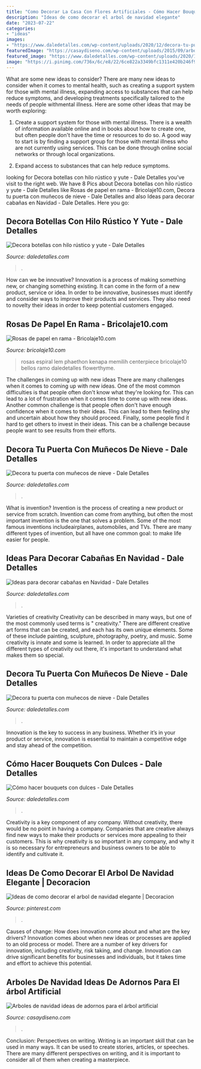```yaml
---
title: "Como Decorar La Casa Con Flores Artificiales - Cómo Hacer Bouquets Con Dulces"
description: "Ideas de como decorar el arbol de navidad elegante"
date: "2023-07-22"
categories:
- "ideas"
images:
- "https://www.daledetalles.com/wp-content/uploads/2020/12/decora-tu-puerta-con-munecos-de-nieve9.jpg"
featuredImage: "https://casaydiseno.com/wp-content/uploads/2015/09/arboles-navidad-ideas-adornos-navidenos-rosa.jpg"
featured_image: "https://www.daledetalles.com/wp-content/uploads/2020/12/decora-tu-puerta-con-munecos-de-nieve9.jpg"
image: "https://i.pinimg.com/736x/6c/e8/22/6ce822a3349bfc1311e420b246f9eb15.jpg"
---
```



What are some new ideas to consider?
There are many new ideas to consider when it comes to mental health, such as creating a support system for those with mental illness, expanding access to substances that can help reduce symptoms, and developing treatments specifically tailored to the needs of people withmental illness. Here are some other ideas that may be worth exploring:
1. Create a support system for those with mental illness. There is a wealth of information available online and in books about how to create one, but often people don't have the time or resources to do so. A good way to start is by finding a support group for those with mental illness who are not currently using services. This can be done through online social networks or through local organizations.

2. Expand access to substances that can help reduce symptoms.

	

		
looking for Decora botellas con hilo rústico y yute - Dale Detalles you've visit to the right web. We have 8 Pics about Decora botellas con hilo rústico y yute - Dale Detalles like Rosas de papel en rama - Bricolaje10.com, Decora tu puerta con muñecos de nieve - Dale Detalles and also Ideas para decorar cabañas en Navidad - Dale Detalles. Here you go:
		
    
## Decora Botellas Con Hilo Rústico Y Yute - Dale Detalles

<img loading=lazy src="https://i1.wp.com/www.daledetalles.com/wp-content/uploads/2017/02/botellas-de-vidrio-decoradas13.jpg" onerror="this.onerror=null;this.src='https://tse1.mm.bing.net/th?id=OIP.KWfj0uyHGjcm0ZL_tOfU9wHaNK&amp;pid=15.1';" alt="Decora botellas con hilo rústico y yute - Dale Detalles">

_Source: daledetalles.com_

>. 

	

How can we be innovative?
Innovation is a process of making something new, or changing something existing. It can come in the form of a new product, service or idea. In order to be innovative, businesses must identify and consider ways to improve their products and services. They also need to novelty their ideas in order to keep potential customers engaged.

    
## Rosas De Papel En Rama - Bricolaje10.com

<img loading=lazy src="https://bricolaje10.com/wp-content/uploads/2008/06/rosas-de-papel-en-rama-y-jarron-1.jpg" onerror="this.onerror=null;this.src='https://tse2.mm.bing.net/th?id=OIP.FQpab3BQEx-j7Q337BRCmAHaF4&amp;pid=15.1';" alt="Rosas de papel en rama - Bricolaje10.com">

_Source: bricolaje10.com_

>rosas espiral lem phaethon kenapa memilih centerpiece bricolaje10 bellos ramo daledetalles flowerthyme. 

	

The challenges in coming up with new ideas
There are many challenges when it comes to coming up with new ideas. One of the most common difficulties is that people often don't know what they're looking for. This can lead to a lot of frustration when it comes time to come up with new ideas. Another common challenge is that people often don't have enough confidence when it comes to their ideas. This can lead to them feeling shy and uncertain about how they should proceed. Finally, some people find it hard to get others to invest in their ideas. This can be a challenge because people want to see results from their efforts.

    
## Decora Tu Puerta Con Muñecos De Nieve - Dale Detalles

<img loading=lazy src="https://www.daledetalles.com/wp-content/uploads/2020/12/decora-tu-puerta-con-munecos-de-nieve9.jpg" onerror="this.onerror=null;this.src='https://tse2.mm.bing.net/th?id=OIP.5Cidkucb4Z4tBWdILqIhKwHaJ9&amp;pid=15.1';" alt="Decora tu puerta con muñecos de nieve - Dale Detalles">

_Source: daledetalles.com_

>. 

	

What is invention?
Invention is the process of creating a new product or service from scratch. Invention can come from anything, but often the most important invention is the one that solves a problem. Some of the most famous inventions includeairplanes, automobiles, and TVs. There are many different types of invention, but all have one common goal: to make life easier for people.

    
## Ideas Para Decorar Cabañas En Navidad - Dale Detalles

<img loading=lazy src="https://www.daledetalles.com/wp-content/uploads/2016/11/cabañas-navideñas7.jpg" onerror="this.onerror=null;this.src='https://tse4.mm.bing.net/th?id=OIP.UMKBdR1kaalOWwzIHQU-UgHaGS&amp;pid=15.1';" alt="Ideas para decorar cabañas en Navidad - Dale Detalles">

_Source: daledetalles.com_

>. 

	

Varieties of creativity
Creativity can be described in many ways, but one of the most commonly used terms is " creativity." There are different creative art forms that can be created, and each has its own unique elements. Some of these include painting, sculpture, photography, poetry, and music. Some creativity is innate and some is learned. In order to appreciate all the different types of creativity out there, it's important to understand what makes them so special.

    
## Decora Tu Puerta Con Muñecos De Nieve - Dale Detalles

<img loading=lazy src="https://www.daledetalles.com/wp-content/uploads/2020/12/decora-tu-puerta-con-munecos-de-nieve7.jpg" onerror="this.onerror=null;this.src='https://tse4.mm.bing.net/th?id=OIP.22_Ze6Tcy5wFxH9WoNjTMAHaNV&amp;pid=15.1';" alt="Decora tu puerta con muñecos de nieve - Dale Detalles">

_Source: daledetalles.com_

>. 

	

Innovation is the key to success in any business. Whether it’s in your product or service, innovation is essential to maintain a competitive edge and stay ahead of the competition.

    
## Cómo Hacer Bouquets Con Dulces - Dale Detalles

<img loading=lazy src="https://i2.wp.com/www.daledetalles.com/wp-content/uploads/2017/02/bouquet-con-dulces8.jpg" onerror="this.onerror=null;this.src='https://tse4.mm.bing.net/th?id=OIP.IgP2t7hCG2cGjvKnoXPUegHaKX&amp;pid=15.1';" alt="Cómo hacer bouquets con dulces - Dale Detalles">

_Source: daledetalles.com_

>. 

	

Creativity is a key component of any company. Without creativity, there would be no point in having a company. Companies that are creative always find new ways to make their products or services more appealing to their customers. This is why creativity is so important in any company, and why it is so necessary for entrepreneurs and business owners to be able to identify and cultivate it.

    
## Ideas De Como Decorar El Arbol De Navidad Elegante | Decoracion

<img loading=lazy src="https://i.pinimg.com/736x/6c/e8/22/6ce822a3349bfc1311e420b246f9eb15.jpg" onerror="this.onerror=null;this.src='https://tse3.mm.bing.net/th?id=OIP.j-i5F23ItfdJdhiKZ8d8hwHaJ6&amp;pid=15.1';" alt="Ideas de como decorar el arbol de navidad elegante | Decoracion">

_Source: pinterest.com_

>. 

	

Causes of change: How does innovation come about and what are the key drivers?
Innovation comes about when new ideas or processes are applied to an old process or model. There are a number of key drivers for innovation, including creativity, risk taking, and change. Innovation can drive significant benefits for businesses and individuals, but it takes time and effort to achieve this potential.

    
## Arboles De Navidad Ideas De Adornos Para El árbol Artificial

<img loading=lazy src="https://casaydiseno.com/wp-content/uploads/2015/09/arboles-navidad-ideas-adornos-navidenos-rosa.jpg" onerror="this.onerror=null;this.src='https://tse3.mm.bing.net/th?id=OIP._6Zw3PgT9JROFyfFxakbJgHaJ3&amp;pid=15.1';" alt="Arboles de navidad ideas de adornos para el árbol artificial">

_Source: casaydiseno.com_

>. 

	

Conclusion: Perspectives on writing.
Writing is an important skill that can be used in many ways. It can be used to create stories, articles, or speeches. There are many different perspectives on writing, and it is important to consider all of them when creating a masterpiece.

